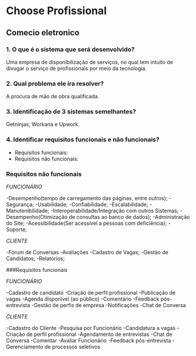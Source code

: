 # Choose Profissional
## Comecio eletronico 
### 1. O que é o sistema que será desenvolvido? 
Uma empresa de disponibilização de serviços, no qual tem intuito de divugar o serviço de profissionais por meio da tecnologia. 
### 2. Qual problema ele ira resolver?
 A procura de mão de obra qualificada.
### 3. Identificação de 3 sistemas semelhantes?
 Getninjas, Workana e Upwork.
### 4. Identificar requisitos funcionais e não funcionais?
- Requisitos funcionais:
- Requisitos não funcionais:
### Requisitos não funcionais

 *FUNCIONÁRIO*
 
-Desempenho(tempo de carregamento das páginas, entre outros);
-Segurança;
-Usabilidade;
-Confiabilidade;
-Escalabilidade;
-Manutenibilidade;
-Interoperabilidade/Integração com outros Sistemas;
-Desempenho(Otimização de consultas ao banco de dados);
-Administração do Site;
-Acessibilidade(Ser acessível a pessoas com deficiência);
-Suporte;

*CLIENTE*

-Fórum de Conversas
-Avaliações 
-Cadastro de Vagas;
-Gestão de Candidatos;
-Relatórios;

###Requisitos funcionais  

*FUNCIONÁRIO* 
                                   
-Cadastro de candidato
-Criação de perfil profissional
-Publicação de vagas
-Agenda disponível (ao público)
-Comentário 
-Feedback pós-entrevista
-Gestão de perfis de empresa 
-Notificações 
-Chat de Conversa 

*CLIENTE*

-Cadastro do Cliente 
-Pesquisa por Funcionário
-Candidatura a vagas
-Criação de perfil profissional
-Agendamento de entrevistas
-Chat de Conversa 
-Comentar 
-Avaliar Funcionário
-Feedback pós-entrevista
-Gerenciamento de processos seletivos
